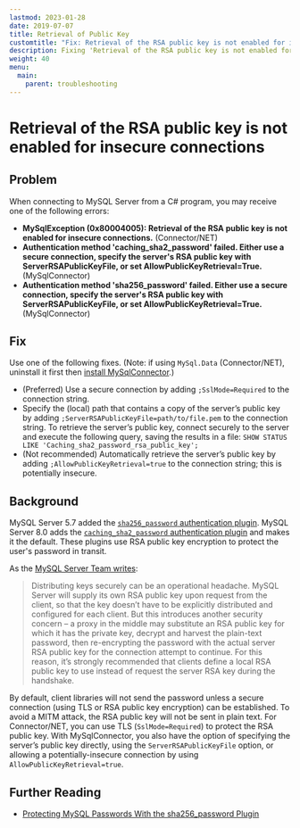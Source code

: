 ```yaml
---
lastmod: 2023-01-28
date: 2019-07-07
title: Retrieval of Public Key
customtitle: "Fix: Retrieval of the RSA public key is not enabled for insecure connections"
description: Fixing 'Retrieval of the RSA public key is not enabled for insecure connections' error by using MySqlConnector and AllowPublicKeyRetrieval=True in the connection string.
weight: 40
menu:
  main:
    parent: troubleshooting
---
```


# Retrieval of the RSA public key is not enabled for insecure connections

## Problem

When connecting to MySQL Server from a C# program, you may receive one of the following errors:

* **MySqlException (0x80004005): Retrieval of the RSA public key is not enabled for insecure connections.** (Connector/NET)
* **Authentication method 'caching_sha2_password' failed. Either use a secure connection, specify the server's RSA public key with ServerRSAPublicKeyFile, or set AllowPublicKeyRetrieval=True.** (MySqlConnector)
* **Authentication method 'sha256_password' failed. Either use a secure connection, specify the server's RSA public key with ServerRSAPublicKeyFile, or set AllowPublicKeyRetrieval=True.** (MySqlConnector)

## Fix

Use one of the following fixes. (Note: if using `MySql.Data` (Connector/NET), uninstall it first then [install MySqlConnector](/overview/installing).)

* (Preferred) Use a secure connection by adding `;SslMode=Required` to the connection string.
* Specify the (local) path that contains a copy of the server’s public key by adding `;ServerRSAPublicKeyFile=path/to/file.pem` to the connection string. To retrieve the server’s public key, connect securely to the server and execute the following query, saving the results in a file: `SHOW STATUS LIKE 'Caching_sha2_password_rsa_public_key';`
* (Not recommended) Automatically retrieve the server’s public key by adding `;AllowPublicKeyRetrieval=true` to the connection string; this is potentially insecure.

## Background

MySQL Server 5.7 added the [`sha256_password` authentication plugin](https://dev.mysql.com/doc/refman/8.0/en/sha256-pluggable-authentication.html).
MySQL Server 8.0 adds the [`caching_sha2_password` authentication plugin](https://dev.mysql.com/doc/refman/8.0/en/caching-sha2-pluggable-authentication.html)
and makes it the default. These plugins use RSA public key encryption to protect the user's password in transit.

As the [MySQL Server Team writes](http://mysqlserverteam.com/protecting-mysql-passwords-with-the-sha256_password-plugin/):

> Distributing keys securely can be an operational headache. MySQL Server will supply its own RSA public key upon request from the client, so that the key doesn’t have to be explicitly distributed and configured for each client. But this introduces another security concern – a proxy in the middle may substitute an RSA public key for which it has the private key, decrypt and harvest the plain-text password, then re-encrypting the password with the actual server RSA public key for the connection attempt to continue. For this reason, it’s strongly recommended that clients define a local RSA public key to use instead of request the server RSA key during the handshake.

By default, client libraries will not send the password unless a secure connection (using TLS or RSA public key encryption) can
be established. To avoid a MITM attack, the RSA public key will not be sent in plain text. For Connector/NET, you can use TLS (`SslMode=Required`)
to protect the RSA public key. With MySqlConnector, you also have the option of specifying the server’s public key directly,
using the `ServerRSAPublicKeyFile` option, or allowing a potentially-insecure connection by using `AllowPublicKeyRetrieval=true`.

## Further Reading

* [Protecting MySQL Passwords With the sha256_password Plugin](http://mysqlserverteam.com/protecting-mysql-passwords-with-the-sha256_password-plugin/)
